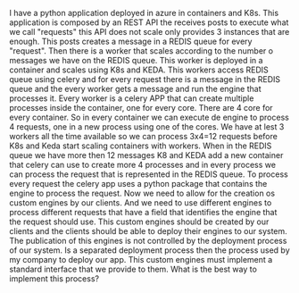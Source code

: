 I have a python application deployed in azure in containers and K8s. 
This application is composed by an REST API the receives posts to execute what we call "requests" this API does not scale only provides 3 instances that are enough. 
This posts creates a message in a REDIS queue for every "request".
Then there is a worker that scales according to the number o messages we have on the REDIS queue.
This worker is deployed in a container and scales using K8s and KEDA.
This workers access REDIS queue using celery and for every request there is a message in the REDIS queue and the every worker gets a message and run the engine that processes it.
Every worker is a celery APP that can create multiple processes inside the container, one for every core. There are  4 core for every container.
So in every container we  can execute de engine to process 4 requests, one in a new process using one of the cores. 
We have at lest 3 workers all the time available so we can process 3x4=12 requests before K8s and Keda start scaling containers with workers.
When in the REDIS queue we have more then 12 messages K8 and KEDA add a new container that celery can use to create more 4 processes and in every process we can process the request that is represented in the REDIS queue.
To process every request the celery app uses a python package that contains the engine to process the request.
Now we need to allow for the creation os custom engines by our clients.
And we need to use different engines to process different requests that have a field that identifies the engine that the request should use.
This custom engines should be created by our clients and the clients should be able to deploy their engines to our system. The publication of this engines is not controlled by the deployment process of our system. Is a separated deployment process then the process used by my company to deploy our app.
This custom engines must implement a standard interface that we provide to them.
What is the best way to implement this process?
